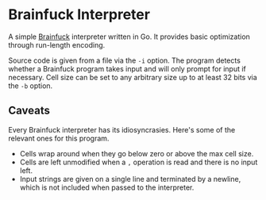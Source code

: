 # Brainfuck Interpreter

A simple [Brainfuck](https://en.wikipedia.org/wiki/Brainfuck) interpreter
written in Go. It provides basic optimization through run-length encoding.

Source code is given from a file via the `-i` option. The program detects
whether a Brainfuck program takes input and will only prompt for input if
necessary. Cell size can be set to any arbitrary size up to at least 32 bits
via the `-b` option.

## Caveats
Every Brainfuck interpreter has its idiosyncrasies. Here's some of the
relevant ones for this program.
- Cells wrap around when they go below zero or above the max cell size.
- Cells are left unmodified when a `,` operation is read and there is no input
  left.
- Input strings are given on a single line and terminated by a newline, which
  is not included when passed to the interpreter.
